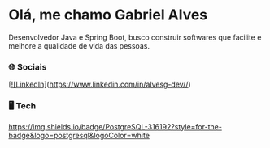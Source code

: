 
# Olá, me chamo Gabriel Alves

Desenvolvedor Java e Spring Boot, busco construir softwares que facilite e melhore a qualidade de vida das pessoas. 

### 🌐 Sociais
[[![LinkedIn]](https://img.shields.io/badge/LinkedIn-0077B5?style=for-the-badge&logo=linkedin&logoColor=white)(https://www.linkedin.com/in/alvesg-dev//)



### 🖥️ Tech
https://img.shields.io/badge/PostgreSQL-316192?style=for-the-badge&logo=postgresql&logoColor=white

